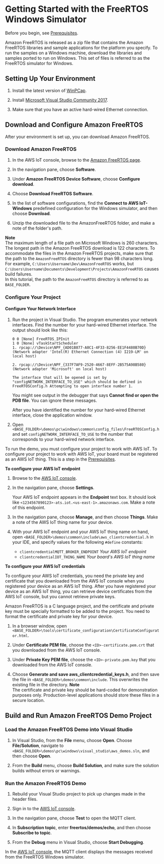 # Getting Started with the FreeRTOS Windows Simulator<a name="getting_started_windows"></a>

Before you begin, see [Prerequisites](freertos-prereqs.md)\.

Amazon FreeRTOS is released as a zip file that contains the Amazon FreeRTOS libraries and sample applications for the platform you specify\. To run the samples on a Windows machine, download the libraries and samples ported to run on Windows\. This set of files is referred to as the FreeRTOS simulator for Windows\.

## Setting Up Your Environment<a name="win-setup-env"></a>

1. Install the latest version of [WinPCap](https://www.winpcap.org/)\.

1. Install [Microsoft Visual Studio Community 2017](https://www.visualstudio.com/downloads)\.

1. Make sure that you have an active hard\-wired Ethernet connection\.

## Download and Configure Amazon FreeRTOS<a name="win-download-and-configure"></a>

After your environment is set up, you can download Amazon FreeRTOS\.

### Download Amazon FreeRTOS<a name="win-download"></a><a name="win-download-free-rtos"></a>

1. In the AWS IoT console, browse to the [Amazon FreeRTOS page](https://console.aws.amazon.com/freertos)\.

1. In the navigation pane, choose **Software**\.

1. Under **Amazon FreeRTOS Device Software**, choose **Configure download**\.

1. Choose **Download FreeRTOS Software**\.

1. In the list of software configurations, find the **Connect to AWS IoT\- Windows** predefined configuration for the Windows simulator, and then choose **Download**\.

1. Unzip the downloaded file to the AmazonFreeRTOS folder, and make a note of the folder's path\.

**Note**  
The maximum length of a file path on Microsoft Windows is 260 characters\. The longest path in the Amazon FreeRTOS download is 122 characters\. To accommodate the files in the Amazon FreeRTOS projects, make sure that the path to the `AmazonFreeRTOS` directory is fewer than 98 characters long\. For example, `C:\Users\Username\Dev\AmazonFreeRTOS` works, but `C:\Users\Username\Documents\Development\Projects\AmazonFreeRTOS` causes build failures\.  
In this tutorial, the path to the `AmazonFreeRTOS` directory is referred to as `BASE_FOLDER`\.

### Configure Your Project<a name="win-config-project"></a>

#### Configure Your Network Interface<a name="win-config-network"></a>

1. Run the project in Visual Studio\. The program enumerates your network interfaces\. Find the number for your hard\-wired Ethernet interface\. The output should look like this:

   ```
   0 0 [None] FreeRTOS_IPInit
   1 0 [None] vTaskStartScheduler
   1. rpcap://\Device\NPF_{AD01B877-A0C1-4F33-8256-EE1F4480B70D}
   (Network adapter 'Intel(R) Ethernet Connection (4) I219-LM' on local host)
   		
   2. rpcap://\Device\NPF_{337F7AF9-2520-4667-8EFF-2B575A98B580}
   (Network adapter 'Microsoft' on local host)
   		
   The interface that will be opened is set by "configNETWORK_INTERFACE_TO_USE" which should be defined in FreeRTOSConfig.h Attempting to open interface number 1.
   ```

   You might see output in the debugger that says **Cannot find or open the PDB file**\. You can ignore these messages\.

   After you have identified the number for your hard\-wired Ethernet interface, close the application window\.

1. Open `<BASE_FOLDER>\demos\pc\windows\common\config_files\FreeRTOSConfig.h` and set `configNETWORK_INTERFACE_TO_USE` to the number that corresponds to your hard\-wired network interface\.

To run the demo, you must configure your project to work with AWS IoT\. To configure your project to work with AWS IoT, your board must be registered as an AWS IoT thing\. This is a step in the [Prerequisites](freertos-prereqs.md)\.

**To configure your AWS IoT endpoint**

1. Browse to the [AWS IoT console](https://console.aws.amazon.com/iotv2/)\.

1. In the navigation pane, choose **Settings**\.

   Your AWS IoT endpoint appears in the **Endpoint** text box\. It should look like `<1234567890123>-ats.iot.<us-east-1>.amazonaws.com`\. Make a note of this endpoint\.

1. In the navigation pane, choose **Manage**, and then choose **Things**\. Make a note of the AWS IoT thing name for your device\. 

1. With your AWS IoT endpoint and your AWS IoT thing name on hand, open `<BASE_FOLDER>\demos\common\include\aws_clientcredential.h` in your IDE, and specify values for the following `#define` constants:
   + `clientcredentialMQTT_BROKER_ENDPOINT` *Your AWS IoT endpoint*
   + `clientcredentialIOT_THING_NAME` *Your board's AWS IoT thing name*

**To configure your AWS IoT credentials**

To configure your AWS IoT credentials, you need the private key and certificate that you downloaded from the AWS IoT console when you registered your device as an AWS IoT thing\. After you have registered your device as an AWS IoT thing, you can retrieve device certificates from the AWS IoT console, but you cannot retrieve private keys\.

Amazon FreeRTOS is a C language project, and the certificate and private key must be specially formatted to be added to the project\. You need to format the certificate and private key for your device\. 

1. In a browser window, open `<BASE_FOLDER>\tools\certificate_configuration\CertificateConfigurator.html`\.

1. Under **Certificate PEM file**, choose the `<ID>-certificate.pem.crt` that you downloaded from the AWS IoT console\.

1. Under **Private Key PEM file**, choose the `<ID>-private.pem.key` that you downloaded from the AWS IoT console\.

1. Choose **Generate and save aws\_clientcredential\_keys\.h**, and then save the file in `<BASE_FOLDER>\demos\common\include`\. This overwrites the existing file in the directory\.
**Note**  
The certificate and private key should be hard\-coded for demonstration purposes only\. Production\-level applications should store these files in a secure location\.

## Build and Run Amazon FreeRTOS Demo Project<a name="win-build-and-run-example"></a>

### Load the Amazon FreeRTOS Demo into Visual Studio<a name="win-load-project"></a>

1. In Visual Studio, from the **File** menu, choose **Open**\. Choose **File/Solution**, navigate to `<BASE_FOLDER>\demos\pc\windows\visual_studio\aws_demos.sln`, and then choose **Open**\.

1. From the **Build** menu, choose **Build Solution**, and make sure the solution builds without errors or warnings\.

### Run the Amazon FreeRTOS Demo<a name="win-run-example"></a>

1. Rebuild your Visual Studio project to pick up changes made in the header files\.

1. Sign in to the [AWS IoT console](https://console.aws.amazon.com/iotv2/)\.

1. In the navigation pane, choose **Test** to open the MQTT client\.

1. In **Subscription topic**, enter **freertos/demos/echo**, and then choose **Subscribe to topic**\.

1. From the **Debug** menu in Visual Studio, choose **Start Debugging**\.

In the [AWS IoT console](https://console.aws.amazon.com/iotv2/), the MQTT client displays the messages received from the FreeRTOS Windows simulator\.